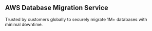 ## AWS Database Migration Service

Trusted by customers globally to securely migrate 1M+ databases with minimal downtime.
